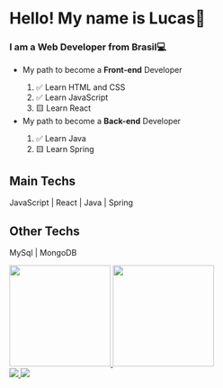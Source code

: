 <h1>Hello! My name is Lucas👋</h1>
<h3>I am a Web Developer from Brasil💻</h3>

<ul>
  <li>My path to become a <b>Front-end</b> Developer</li>
  <ol type="1">
    <li>✅ Learn HTML and CSS</li>
    <li>✅ Learn JavaScript</li>
    <li>🟨 Learn React</li>
  </ol>
  <li>My path to become a <b>Back-end</b> Developer</li>
  <ol type="1">
    <li>✅ Learn Java</li>
    <li>🟨 Learn Spring</li>
  </ol>
</ul>

<h2>Main Techs</h2>
<p>JavaScript | React | Java | Spring</p>

<h2>Other Techs</h2>
<p>MySql | MongoDB</p>

<div>
  <a href="https://github.com/LucasInmanuel">
    <img height="180em" src="https://github-readme-stats.vercel.app/api?username=LucasInmanuel&show_icons=true&theme=tokyonight" />
    <img height="180em" src="https://github-readme-stats.vercel.app/api/top-langs/?username=LucasInmanuel&layout=compact&theme=tokyonight" />
  </a>
</div>

<a href="https://www.linkedin.com/in/lucas-emanuel-santana-dos-santos-7431b722a" alt="linkedin">
  <img src="https://img.shields.io/badge/linkedin-0A66C2?style=for-the-badge&logo=linkedin&logoColor=white" />
</a>
<a href="https://www.instagram.com/lucasinmanuel/" alt="instagram">
  <img src="https://img.shields.io/badge/Instagram-E4405F?style=for-the-badge&logo=instagram&logoColor=white" />
</a>

